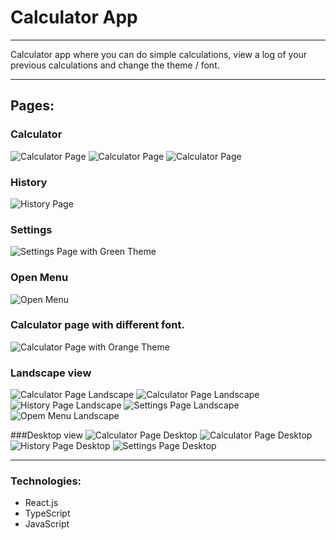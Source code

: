 # Calculator App
---

Calculator app where you can do simple calculations, view a log of your previous calculations and change the theme / font.

---
## Pages:
### Calculator
![Calculator Page](public/imgs/readme/calculator_01.jpg)
![Calculator Page](public/imgs/readme/calculator_02.jpg)
![Calculator Page](public/imgs/readme/calculator_03.jpg)
### History
![History Page](public/imgs/readme/calculator_04.jpg)
### Settings
![Settings Page with Green Theme](public/imgs/readme/calculator_05.jpg)
### Open Menu
![Open Menu](public/imgs/readme/calculator_07.jpg)

### Calculator page with different font.
![Calculator Page with Orange Theme](public/imgs/readme/calculator_06.jpg)


### Landscape view
![Calculator Page Landscape](public/imgs/readme/landscapeView/calculatorL_01.jpg)
![Calculator Page Landscape](public/imgs/readme/landscapeView/calculatorL_02.jpg)
![History Page Landscape](public/imgs/readme/landscapeView/calculatorL_03.jpg)
![Settings Page Landscape](public/imgs/readme/landscapeView/calculatorL_04.jpg)
![Opem Menu Landscape](public/imgs/readme/landscapeView/calculatorL_05.jpg)

###Desktop view
![Calculator Page Desktop](public/imgs/readme/desktop/calculatorD_01.jpg)
![Calculator Page Desktop](public/imgs/readme/desktop/calculatorD_02.jpg)
![History Page Desktop](public/imgs/readme/desktop/calculatorD_03.jpg)
![Settings Page Desktop](public/imgs/readme/desktop/calculatorD_04.jpg)

---
### Technologies:
- React.js
- TypeScript
- JavaScript